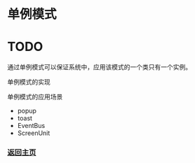 # 单例模式

# TODO

通过单例模式可以保证系统中，应用该模式的一个类只有一个实例。

单例模式的实现

单例模式的应用场景
* popup
* toast
* EventBus
* ScreenUnit 

### [返回主页](/README.md)